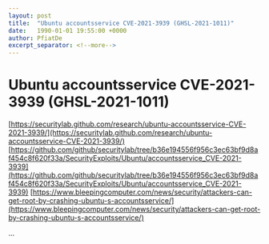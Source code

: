 ```yaml
---
layout: post
title:  "Ubuntu accountsservice CVE-2021-3939 (GHSL-2021-1011)"
date:   1990-01-01 19:55:00 +0000
author: PfiatDe
excerpt_separator: <!--more-->
---
```


# Ubuntu accountsservice CVE-2021-3939 (GHSL-2021-1011)
[https://securitylab.github.com/research/ubuntu-accountsservice-CVE-2021-3939/](https://securitylab.github.com/research/ubuntu-accountsservice-CVE-2021-3939/)
[https://github.com/github/securitylab/tree/b36e194556f956c3ec63bf9d8af454c8f620f33a/SecurityExploits/Ubuntu/accountsservice_CVE-2021-3939](https://github.com/github/securitylab/tree/b36e194556f956c3ec63bf9d8af454c8f620f33a/SecurityExploits/Ubuntu/accountsservice_CVE-2021-3939)
[https://www.bleepingcomputer.com/news/security/attackers-can-get-root-by-crashing-ubuntu-s-accountsservice/](https://www.bleepingcomputer.com/news/security/attackers-can-get-root-by-crashing-ubuntu-s-accountsservice/)

...
<!--more-->
